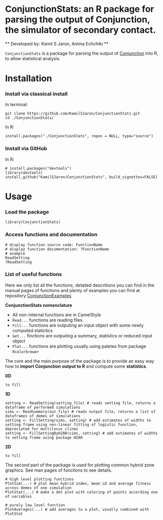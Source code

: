 # ConjunctionStats: an R package for parsing the output of Conjunction, the simulator of secondary contact.
** Developed by: Kamil S Jaron, Amina Echchiki **

```ConjunctionStats``` is a package for parsing the output of
[Conjunction](https://github.com/KamilSJaron/Conjunction) into R, to
allow statistical analysis.

# Installation

### Install via classical install

In terminal:

    git clone https://github.com/KamilSJaron/ConjunctionStats.git
    cd ./ConjunctionStats/

In R:
``` {r}
install.packages("./ConjunctionStats", repos = NULL, type="source")
```
### Install via GitHub

In R:

``` {r}
# install.packages("devtools")
library(devtools)
install_github("KamilSJaron/ConjunctionStats", build_vignettes=FALSE)
```

# Usage

### Load the package

``` {r}
library(ConjunctionStats)
```

### Access functions and documentation

``` {r}
# display function source code: FunctionName
# display function documentation: ?FunctionName
# example
ReadSetting
?ReadSetting
```

### List of useful functions

Here we only list all the functions, detailed descritions you can find in the manual pages of functions and plenty of examples you can find at repository [ConjunctionExamples](https://github.com/KamilSJaron/ConjunctionExamples)

**ConjunctionStats nomenclature**

* All non-internal functions are in CamelStyle
* `Read...` functions are reading files.
* `Fill...` functions are outputing an input object with some newly computed statictics
* `Get...` finctions are outputing a summary, statistics or reduced input object
* `Plot...` functions are plotting usually using paletes from package `Rcolorbrewer`

The core and the main purpose of the package is to provide an easy way how to **import Conjunction output to R** and compute some **statistics**.

**0D**

```{r}
to fill
```

**1D** 

``` {r}
setting <- ReadSetting(setting_file) # reads setting file, returns a dataframe of performed simulations
sims <- ReadSummary(out_file) # reads output file, returns a list of dataframes of demes of simulations
setting <- FillSetting(sims, setting) # add estimates of widths to setting frame using non-linear fitting of logistic function, depreciated for multilocus clines
setting <- FillSettingByHZAR(sims, setting) # add estimates of widths to setting frame using package HZAR
```

**2D**

```{r}
to fill
```

The second part of the package is used for plotting common hybrid zone graphics. See man pages of funcitons to see details.

```{r}
# high level plotting functions
PlotSim(...) # plot mean hybrid index, mean LD and average fitness across demes of one simulation
PlotStat(...) # make a dot plot with coloring of points according one of variables

# purely low level function
PlotAverages(...) # add averages to a plot, usually combined with PlotStat
```

